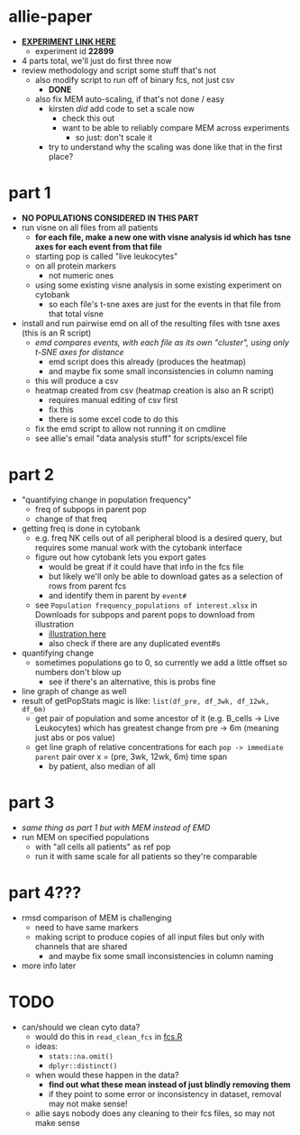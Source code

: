 allie-paper
===========

- **[EXPERIMENT LINK HERE](https://irishlab.cytobank.org/cytobank/experiments/22899)**
    - experiment id **22899**
- 4 parts total, we'll just do first three now
- review methodology and script some stuff that's not
    - also modify script to run off of binary fcs, not just csv
        - **DONE**
    - also fix MEM auto-scaling, if that's not done / easy
        - kirsten *did* add code to set a scale now
            - check this out
            - want to be able to reliably compare MEM across experiments
                - so just: don't scale it
        - try to understand why the scaling was done like that in the first place?

# part 1
- **NO POPULATIONS CONSIDERED IN THIS PART**
- run visne on all files from all patients
    - **for each file, make a new one with visne analysis id which has tsne axes for each event from that file**
    - starting pop is called "live leukocytes"
    - on all protein markers
        - not numeric ones
    - using some existing visne analysis in some existing experiment on cytobank
        - so each file's t-sne axes are just for the events in that file from that total visne
- install and run pairwise emd on all of the resulting files with tsne axes (this is an R script)
    - *emd compares events, with each file as its own "cluster", using only t-SNE axes for distance*
        - emd script does this already (produces the heatmap)
        - and maybe fix some small inconsistencies in column naming
    - this will produce a csv
    - heatmap created from csv (heatmap creation is also an R script)
        - requires manual editing of csv first
        - fix this
        - there is some excel code to do this
    - fix the emd script to allow not running it on cmdline
    - see allie's email "data analysis stuff" for scripts/excel file

# part 2
- "quantifying change in population frequency"
    - freq of subpops in parent pop
    - change of that freq
- getting freq is done in cytobank
    - e.g. freq NK cells out of all peripheral blood is a desired query, but requires some manual work with the cytobank interface
    - figure out how cytobank lets you export gates
        - would be great if it could have that info in the fcs file
        - but likely we'll only be able to download gates as a selection of rows from parent fcs
        - and identify them in parent by `event#`
    - see `Population frequency_populations of interest.xlsx` in Downloads for subpops and parent pops to download from illustration
        - [illustration here](https://irishlab.cytobank.org/cytobank/experiments/22899/illustrations/52053)
        - also check if there are any duplicated event#s
- quantifying change
    - sometimes populations go to 0, so currently we add a little offset so numbers don't blow up
        - see if there's an alternative, this is probs fine
- line graph of change as well
- result of getPopStats magic is like: `list(df_pre, df_3wk, df_12wk, df_6m)`
    - get pair of population and some ancestor of it (e.g. B_cells  -> Live Leukocytes) which has greatest change from pre -> 6m (meaning just abs or pos value)
    - get line graph of relative concentrations for each `pop -> immediate parent` pair over x = (pre, 3wk, 12wk, 6m) time span
        - by patient, also median of all

# part 3
- *same thing as part 1 but with MEM instead of EMD*
- run MEM on specified populations
    - with "all cells all patients" as ref pop
    - run it with same scale for all patients so they're comparable

# part 4???
- rmsd comparison of MEM is challenging
    - need to have same markers
    - making script to produce copies of all input files but only with channels that are shared
        - and maybe fix some small inconsistencies in column naming
- more info later

# TODO
- can/should we clean cyto data?
    - would do this in `read_clean_fcs` in [fcs.R](R/fcs.R)
    - ideas:
        - `stats::na.omit()`
        - `dplyr::distinct()`
    - when would these happen in the data?
        - **find out what these mean instead of just blindly removing them**
        - if they point to some error or inconsistency in dataset, removal may not make sense!
    - allie says nobody does any cleaning to their fcs files, so may not make sense
